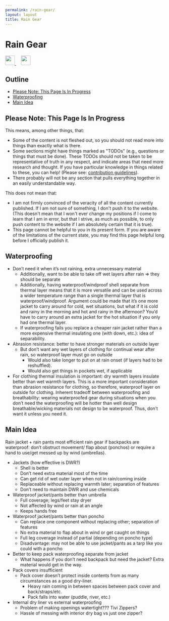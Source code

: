 ```yaml
---
permalink: /rain-gear/
layout: layout
title: Rain Gear
---
```


<div class="center">

   <h1>Rain Gear</h1>

   <a href="https://github.com/StevenTammen/steventammen.github.io/edit/master/pages/rain-gear.md" target="_blank">
     <img src="https://steventammen.github.io/assets/images/GitHub.png" height="30" width="30">
   </a> &nbsp; &nbsp;

   <a href="http://prose.io/#StevenTammen/steventammen.github.io/edit/master/pages/rain-gear.md" target="_blank">
     <img src="https://steventammen.github.io/assets/images/Prose.png" height="30" width="30">
   </a>

</div>

## Outline

- [Please Note: This Page Is In Progress](#please-note-this-page-is-in-progress)
- [Waterproofing](#waterproofing)
- [Main Idea](#main-idea)

## Please Note: This Page Is In Progress

This means, among other things, that:

- Some of the content is not fleshed out, so you should not read more into things than exactly what is there.
- Some sections might have things marked as "TODOs" (e.g., questions or things that must be done). These TODOs should not be taken to be representative of truth in any respect, and indicate areas that need more research and thought. If you have particular knowledge in things related to these, you can help! (Please see: [contribution guidelines](https://github.com/StevenTammen/steventammen.github.io#contribution-guidelines)).
- There probably will not be any section that pulls everything together in an easily understandable way.

This does not mean that:

- I am not firmly convinced of the veracity of all the content currently published. If I am not sure of something, I don't push it to the website. (This doesn't mean that I won't ever change my positions if I come to learn that I am in error, but that I strive, as much as possible, to only push content to the website if I am absolutely certain that it is true).
- This page cannot be helpful to you in its present form. If you are aware of the limitations of the current state, you may find this page helpful long before I officially publish it.

## Waterproofing

- Don’t need it when it’s not raining, extra unnecessary material
  - Additionally, want to be able to take off wet layers after rain ⇒ they should be separate
  - Additionally, having waterproof/windproof shell separate from thermal layer means that it is more versatile and can be used across a wider temperature range than a single thermal layer that is waterproof/windproof. Argument could be made that it’s one more jacket to carry around for cold, wet situations, but what if it is cold and rainy in the morning and hot and rainy in the afternoon? You’d have to carry around an extra jacket for the hot situation if you only had one thermal layer.
  - If waterproofing fails you replace a cheaper rain jacket rather than a more expensive thermal insulating one (with down, etc.): idea of separability.
- Abrasion resistance: better to have stronger materials on outside layer
  - But don’t want any wet layers of clothing for continual wear after rain, so waterproof layer must go on outside
    - Would also take longer to put on at rain onset (if layers had to be reshuffled).
    - Would also get things in pockets wet, if applicable
- For clothing thermal insulation is important: dry warmth layers insulate better than wet warmth layers. This is a more important consideration than abrasion resistance for clothing, so therefore, waterproof layer on outside for clothing.
  Inherent tradeoff between waterproofing and breathability: wearing waterproofed gear during situations when you don’t need the waterproofing will be hotter than well design breathable/wicking materials not design to be waterproof. Thus, don’t want it unless you need it.

## Main Idea

Rain jacket + rain pants most efficient rain gear if backpacks are waterproof: don’t obstruct movement/ flap about (ponchos) or require a hand to use/get messed up by wind (umbrellas).

- Jackets (how effective is DWR?)
   - Shell is better
   - Don’t need extra material most of the time
   - Can get rid of wet outer layer when not in rain/coming inside
   - Replaceable without replacing warmth later; separation of features
   - Don’t need to maintain DWR and use chemicals
- Waterproof jacket/pants better than umbrella
   - Full coverage; legs/feet stay dryer
   - Not affected by wind or rain at an angle
   - Keeps hands free
- Waterproof jacket/pants better than poncho
   - Can replace one component without replacing other; separation of features
   - No extra material to flap about in wind or get caught on things
   - Full leg coverage instead of partial (depending on poncho type)
   - Disadvantage: may not be able to use jacket/pants as a tarp like you could with a poncho
- Better to keep pack waterproofing separate from jacket
   - What happens if you don’t need backpack but need the jacket? Extra material would get in the way.
- Pack covers insufficient
   - Pack cover doesn’t protect inside contents from as many circumstances as a good dry-liner.
      - Heavy rain coming in between spaces between pack cover and back/straps/etc.
      - Pack falls into water (puddle, river, etc.)
- Internal dry liner vs external waterproofing
   - Problem of making openings watertight??? Tivi Zippers?
   - Hassle of messing with interior dry bag vs just one zipper?

